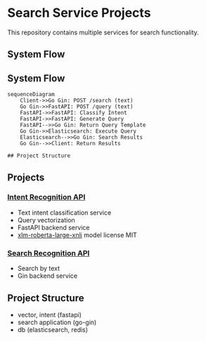 # Search Service Projects

This repository contains multiple services for search functionality.

## System Flow


## System Flow
```mermaid
sequenceDiagram
    Client->>Go Gin: POST /search (text)
    Go Gin->>FastAPI: POST /query (text)
    FastAPI->>FastAPI: Classify Intent
    FastAPI->>FastAPI: Generate Query
    FastAPI-->>Go Gin: Return Query Template
    Go Gin->>Elasticsearch: Execute Query
    Elasticsearch-->>Go Gin: Search Results
    Go Gin-->>Client: Return Results

## Project Structure
```

## Projects

### [Intent Recognition API](/fastapi/intent-recognition-api/README.md)
- Text intent classification service
- Query vectorization
- FastAPI backend service
- [xlm-roberta-large-xnli](https://huggingface.co/joeddav/xlm-roberta-large-xnli) model license MIT

### [Search Recognition API](/recommendation/README.md)
- Search by text
- Gin backend service

## Project Structure
- vector, intent (fastapi)
- search application (go-gin)
- db (elasticsearch, redis)